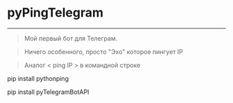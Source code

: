 # pyPingTelegram
***
>Мой первый бот для Телеграм.

>Ничего особенного, просто "Эхо" которое пингует IP

>Аналог < ping IP > в командной строке

pip install pythonping

pip install pyTelegramBotAPI
